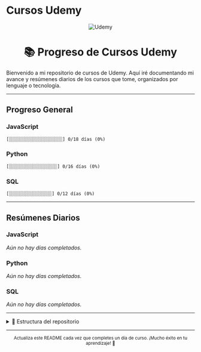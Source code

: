 # Cursos Udemy

<div align="center">
	<img src="https://img.shields.io/badge/Udemy-Cursos%20en%20progreso-blueviolet?style=for-the-badge&logo=udemy" alt="Udemy" />
	<h1>📚 Progreso de Cursos Udemy</h1>
</div>

Bienvenido a mi repositorio de cursos de Udemy. Aquí iré documentando mi avance y resúmenes diarios de los cursos que tome, organizados por lenguaje o tecnología.

---


## Progreso General

### JavaScript
`[░░░░░░░░░░░░░░░░░░░░] 0/18 días (0%)`

### Python
`[░░░░░░░░░░░░░░░░░░] 0/16 días (0%)`

### SQL
`[░░░░░░░░░░░░░░░░] 0/12 días (0%)`

---

## Resúmenes Diarios

### JavaScript
*Aún no hay días completados.*

### Python
*Aún no hay días completados.*

### SQL
*Aún no hay días completados.*

---

<details>
<summary>📁 Estructura del repositorio</summary>

```text
Udemy/
├── JavaScript/
│   └── README.md
├── Python/
│   └── README.md
├── SQL/
│   └── README.md
├── MEMORIA UDEMY.md
└── README.md
```
</details>

---

<div align="center">
	<sub>Actualiza este README cada vez que completes un día de curso. ¡Mucho éxito en tu aprendizaje! 🚀</sub>
</div>

